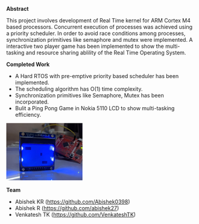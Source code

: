 **Abstract**

This project involves development of Real Time kernel for ARM Cortex M4 based processors. Concurrent execution of processes was achieved using a priority scheduler. In order to avoid race conditions among processes, synchronization primitives like semaphore and mutex were implemented. A interactive two player game  has been implemented to show the multi-tasking and resource sharing ablility of the Real Time Operating System. 

**Completed Work**

* A Hard RTOS with pre-emptive priority based scheduler has been implemented.
* The scheduling algorithm has O(1) time complexity.
* Synchronization primitives like Semaphore, Mutex has been incorporated. 
* Bulit a Ping Pong Game in Nokia 5110 LCD to show multi-tasking efficiency.

<img src="image/spyrtos.jpg" width="40%">

**Team**

* Abishek KR (https://github.com/Abishek0398)
* Abishek R  (https://github.com/abishek27)
* Venkatesh TK (https://github.com/VenkateshTK)
